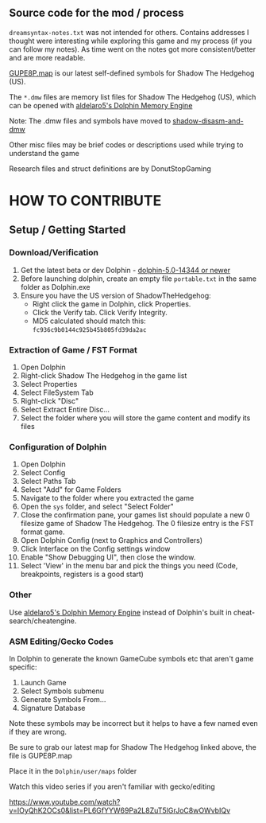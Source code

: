 ## Source code for the mod / process

`dreamsyntax-notes.txt` was not intended for others.
Contains addresses I thought were interesting while exploring this game and my process (if you can follow my notes).
As time went on the notes got more consistent/better and are more readable.

[GUPE8P.map](https://github.com/ShadowTheHedgehogHacking/shadow-disasm-and-dmw) is our latest self-defined symbols for Shadow The Hedgehog (US).

The `*.dmw` files are memory list files for Shadow The Hedgehog (US), which can be opened with [aldelaro5's Dolphin Memory Engine](https://github.com/aldelaro5/Dolphin-memory-engine)

Note: The .dmw files and symbols have moved to [shadow-disasm-and-dmw](https://github.com/ShadowTheHedgehogHacking/shadow-disasm-and-dmw)

Other misc files may be brief codes or descriptions used while trying to understand the game

Research files and struct definitions are by DonutStopGaming

# HOW TO CONTRIBUTE
## Setup / Getting Started

### Download/Verification
1. Get the latest beta or dev Dolphin - [dolphin-5.0-14344 or newer](https://dolphin-emu.org/download/)
2. Before launching dolphin, create an empty file
   `portable.txt` in the same folder as Dolphin.exe
3. Ensure you have the US version of ShadowTheHedgehog:
	* Right click the game in Dolphin, click Properties.
	* Click the Verify tab. Click Verify Integrity.
	* MD5 calculated should match this: `fc936c9b0144c925b45b805fd39da2ac`
   
### Extraction of Game / FST Format
1. Open Dolphin
2. Right-click Shadow The Hedgehog in the game list
3. Select Properties
4. Select FileSystem Tab
5. Right-click "Disc"
6. Select Extract Entire Disc...
7. Select the folder where you will store the game content and modify its files

### Configuration of Dolphin
1. Open Dolphin
2. Select Config
3. Select Paths Tab
4. Select "Add" for Game Folders
5. Navigate to the folder where you extracted the game
6. Open the `sys` folder, and select "Select Folder"
7. Close the confirmation pane, your games list should populate a new 0 filesize game of Shadow The Hedgehog. The 0 filesize entry is the FST format game.
8. Open Dolphin Config (next to Graphics and Controllers)
9. Click Interface on the Config settings window
10. Enable "Show Debugging UI", then close the window.
11. Select 'View' in the menu bar and pick the things you need (Code, breakpoints, registers is a good start)

### Other
Use [aldelaro5's Dolphin Memory Engine](https://github.com/aldelaro5/Dolphin-memory-engine) instead of Dolphin's built in cheat-search/cheatengine.

### ASM Editing/Gecko Codes
In Dolphin to generate the known GameCube symbols etc that aren't game specific:
1. Launch Game
2. Select Symbols submenu
3. Generate Symbols From...
4. Signature Database 


Note these symbols may be incorrect but it helps to have a few named even if they are wrong.

Be sure to grab our latest map for Shadow The Hedgehog linked above, the file is GUPE8P.map

Place it in the `Dolphin/user/maps` folder


Watch this video series if you aren't familiar with gecko/editing


https://www.youtube.com/watch?v=IOyQhK2OCs0&list=PL6GfYYW69Pa2L8ZuT5lGrJoC8wOWvbIQv
